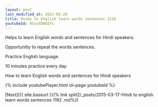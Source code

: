 ```yaml
---
layout: post
last_modified_at: 2021-03-29
title: Hindi to English learn words sentences 1216 
youtubeId: 9ScwTDNUIYs
---
```

 
 
Helps to learn English words and sentences for Hindi speakers.

Opportunitiy to repeat the words sentences. 

Practice English language. 
 
10 minutes practice every day. 
 
How to learn English words and sentences for Hindi speakers 
 
{% include youtubePlayer.html id=page.youtubeId %}
 
 
[Next]({{ site.baseurl }}{% link  split2/_posts/2015-03-17-Hindi to english learn words sentences 1192 .md%})
 
